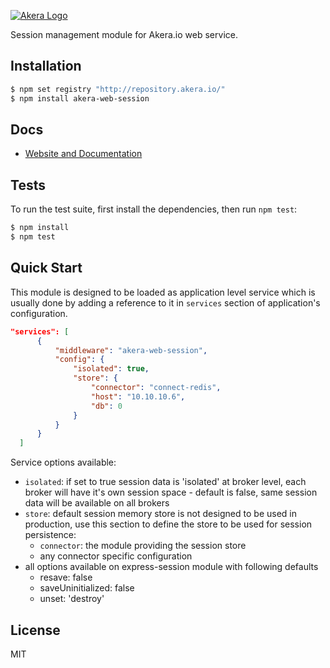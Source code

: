 [![Akera Logo](http://akera.io/logo.png)](http://akera.io/)

  Session management module for Akera.io web service.

## Installation

```bash
$ npm set registry "http://repository.akera.io/"
$ npm install akera-web-session
```

## Docs

  * [Website and Documentation](http://akera.io/)


## Tests

  To run the test suite, first install the dependencies, then run `npm test`:

```bash
$ npm install
$ npm test
```

## Quick Start

  This module is designed to be loaded as application level service which 
  is usually done by adding a reference to it in `services` section of 
  application's configuration.
   
  ```json
  "services": [
		{ 
			"middleware": "akera-web-session",
			"config": {
				"isolated": true,
				"store": {
					"connector": "connect-redis",
					"host": "10.10.10.6",
					"db": 0
				}
			}
		}
	]
  ```
  
  Service options available:
  - `isolated`: if set to true session data is 'isolated' at broker level, 
  each broker will have it's own session space - default is false, same 
  session data will be available on all brokers 
  - `store`: default session memory store is not designed to be used in 
  production, use this section to define the store to be used for session 
  persistence:
  	- `connector`: the module providing the session store
  	- any connector specific configuration
  - all options available on express-session module with following defaults
  	- resave: false
  	- saveUninitialized: false
  	- unset: 'destroy'
  
  
## License
	
MIT 

  	